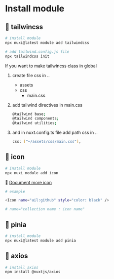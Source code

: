 # Install module

## 💩 tailwincss
```bash
# install module
npx nuxi@latest module add tailwindcss

# add tailwind.config.js file
npx tailwindcss init
```

If you want to make tailwincss class in global

1. create file css in ..

    - assets
    - css
        - main.css

2. add tailwind directives in main.css
    ```bash
    @tailwind base;
    @tailwind components;
    @tailwind utilities;
    ```
3. and in nuxt.config.ts file add path css in ..
    ```bash
    css: ["~/assets/css/main.css"],
    ```

## 💩 icon

```bash
# install module
npx nuxi module add icon
```

🔗 [Document more icon](https://icones.js.org/)

```bash
# example

<Icon name="uil:github" style="color: black" />

# name="collection name : icon name"
```

## 💩 pinia

```bash
# install module
npx nuxi@latest module add pinia
```

## 💩 axios

```bash
# install axios
npm install @nuxtjs/axios
```
